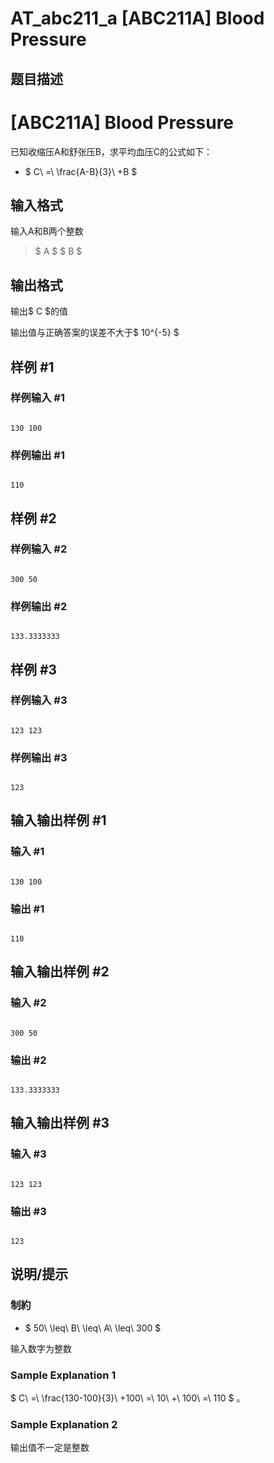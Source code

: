 # AT_abc211_a [ABC211A] Blood Pressure

## 题目描述

# [ABC211A] Blood Pressure


[problemUrl]: https://atcoder.jp/contests/abc211/tasks/abc211_a

已知收缩压A和舒张压B，求平均血压C的公式如下：

- $ C\ =\ \frac{A-B}{3}\ +B $

## 输入格式

输入A和B两个整数

> $ A $ $ B $

## 输出格式

输出$ C $的值 
输出值与正确答案的误差不大于$ 10^{-5} $
  

## 样例 #1

### 样例输入 #1

```
130 100
```

### 样例输出 #1

```
110
```

## 样例 #2

### 样例输入 #2

```
300 50
```

### 样例输出 #2

```
133.3333333
```

## 样例 #3

### 样例输入 #3

```
123 123
```

### 样例输出 #3

```
123
```

## 输入输出样例 #1

### 输入 #1

```
130 100
```

### 输出 #1

```
110
```

## 输入输出样例 #2

### 输入 #2

```
300 50
```

### 输出 #2

```
133.3333333
```

## 输入输出样例 #3

### 输入 #3

```
123 123
```

### 输出 #3

```
123
```

## 说明/提示

### 制約

- $ 50\ \leq\ B\ \leq\ A\ \leq\ 300 $
输入数字为整数

### Sample Explanation 1

$ C\ =\ \frac{130-100}{3}\ +100\ =\ 10\ +\ 100\ =\ 110 $ 。

### Sample Explanation 2

输出值不一定是整数